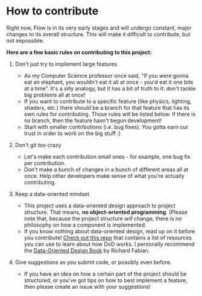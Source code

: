 # How to contribute

Right now, Flow is in its very early stages and will undergo constant, major changes to its overall structure. This will make it difficult to contribute, but not impossible.

**Here are a few basic rules on contributing to this project:**

1. Don't just try to implement large features
   * As my Computer Science professor once said, "If you were gonna eat an elephant, you wouldn't eat it all at once - you'd eat it one bite at a time". It's a silly analogy, but it has a bit of truth to it: don't tackle big problems all at once! 
   * If you want to contribute to a specific feature (like physics, lighting, shaders, etc.) there should be a branch for that feature that has its own rules for contributing. Those rules will be listed below. If there is no branch, then the feature hasn't begun development!
   * Start with smaller contributions (i.e. bug fixes). You gotta earn our trust in order to work on the big stuff :)

2. Don't git too crazy
   * Let's make each contribution small ones - for example, one bug fix per contribution.
   * Don't make a bunch of changes in a bunch of different areas all at once. Help other developers make sense of what you're actually contributing.

3. Keep a data-oriented mindset
   * This project uses a data-oriented design approach to project structure. That means, **no object-oriented programming**. (Please note that, because the project structure *will* change, there is no philosophy on how a component is implemented.
   * If you know nothing about data-oriented design, read up on it before you contribute! [Check out this repo](https://github.com/dbartolini/data-oriented-design) that contains a list of resources you can use to learn about how DoD works. I personally recommend the [Data-Oriented Design Book](https://www.dataorienteddesign.com/dodbook/dodmain.html) by Richard Fabian.

4. Give suggestions as you submit code, or possibly even before.
   * If you have an idea on how a certain part of the project should be structured, or you've got tips on how to best implement a feature, then please create an issue with your suggestions!
